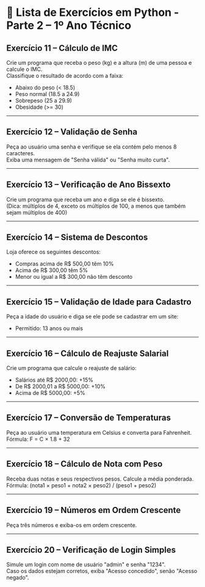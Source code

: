 
# 🐍 Lista de Exercícios em Python - Parte 2 – 1º Ano Técnico

## Exercício 11 – Cálculo de IMC
Crie um programa que receba o peso (kg) e a altura (m) de uma pessoa e calcule o IMC.  
Classifique o resultado de acordo com a faixa:  
- Abaixo do peso (< 18.5)  
- Peso normal (18.5 a 24.9)  
- Sobrepeso (25 a 29.9)  
- Obesidade (>= 30)

---

## Exercício 12 – Validação de Senha
Peça ao usuário uma senha e verifique se ela contém pelo menos 8 caracteres.  
Exiba uma mensagem de "Senha válida" ou "Senha muito curta".

---

## Exercício 13 – Verificação de Ano Bissexto
Crie um programa que receba um ano e diga se ele é bissexto.  
(Dica: múltiplos de 4, exceto os múltiplos de 100, a menos que também sejam múltiplos de 400)

---

## Exercício 14 – Sistema de Descontos
Loja oferece os seguintes descontos:  
- Compras acima de R$ 500,00 têm 10%  
- Acima de R$ 300,00 têm 5%  
- Menor ou igual a R$ 300,00 não têm desconto

---

## Exercício 15 – Validação de Idade para Cadastro
Peça a idade do usuário e diga se ele pode se cadastrar em um site:  
- Permitido: 13 anos ou mais

---

## Exercício 16 – Cálculo de Reajuste Salarial
Crie um programa que calcule o reajuste de salário:  
- Salários até R$ 2000,00: +15%  
- De R$ 2000,01 a R$ 5000,00: +10%  
- Acima de R$ 5000,00: +5%

---

## Exercício 17 – Conversão de Temperaturas
Peça ao usuário uma temperatura em Celsius e converta para Fahrenheit.  
Fórmula: F = C × 1.8 + 32

---

## Exercício 18 – Cálculo de Nota com Peso
Receba duas notas e seus respectivos pesos. Calcule a média ponderada.  
Fórmula: (nota1 × peso1 + nota2 × peso2) / (peso1 + peso2)

---

## Exercício 19 – Números em Ordem Crescente
Peça três números e exiba-os em ordem crescente.

---

## Exercício 20 – Verificação de Login Simples
Simule um login com nome de usuário "admin" e senha "1234".  
Caso os dados estejam corretos, exiba "Acesso concedido", senão "Acesso negado".
